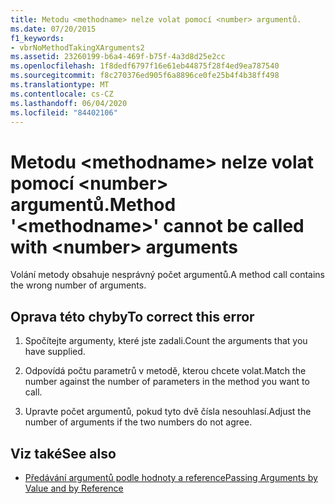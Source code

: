 ```yaml
---
title: Metodu <methodname> nelze volat pomocí <number> argumentů.
ms.date: 07/20/2015
f1_keywords:
- vbrNoMethodTakingXArguments2
ms.assetid: 23260199-b6a4-469f-b75f-4a3d8d25e2cc
ms.openlocfilehash: 1f8dedf6797f16e61eb44875f28f4ed9ea787540
ms.sourcegitcommit: f8c270376ed905f6a8896ce0fe25b4f4b38ff498
ms.translationtype: MT
ms.contentlocale: cs-CZ
ms.lasthandoff: 06/04/2020
ms.locfileid: "84402106"
---
```

# <a name="method-methodname-cannot-be-called-with-number-arguments"></a><span data-ttu-id="02ae5-102">Metodu \<methodname> nelze volat pomocí \<number> argumentů.</span><span class="sxs-lookup"><span data-stu-id="02ae5-102">Method '\<methodname>' cannot be called with \<number> arguments</span></span>
<span data-ttu-id="02ae5-103">Volání metody obsahuje nesprávný počet argumentů.</span><span class="sxs-lookup"><span data-stu-id="02ae5-103">A method call contains the wrong number of arguments.</span></span>  
  
## <a name="to-correct-this-error"></a><span data-ttu-id="02ae5-104">Oprava této chyby</span><span class="sxs-lookup"><span data-stu-id="02ae5-104">To correct this error</span></span>  
  
1. <span data-ttu-id="02ae5-105">Spočítejte argumenty, které jste zadali.</span><span class="sxs-lookup"><span data-stu-id="02ae5-105">Count the arguments that you have supplied.</span></span>  
  
2. <span data-ttu-id="02ae5-106">Odpovídá počtu parametrů v metodě, kterou chcete volat.</span><span class="sxs-lookup"><span data-stu-id="02ae5-106">Match the number against the number of parameters in the method you want to call.</span></span>  
  
3. <span data-ttu-id="02ae5-107">Upravte počet argumentů, pokud tyto dvě čísla nesouhlasí.</span><span class="sxs-lookup"><span data-stu-id="02ae5-107">Adjust the number of arguments if the two numbers do not agree.</span></span>  
  
## <a name="see-also"></a><span data-ttu-id="02ae5-108">Viz také</span><span class="sxs-lookup"><span data-stu-id="02ae5-108">See also</span></span>

- [<span data-ttu-id="02ae5-109">Předávání argumentů podle hodnoty a reference</span><span class="sxs-lookup"><span data-stu-id="02ae5-109">Passing Arguments by Value and by Reference</span></span>](../programming-guide/language-features/procedures/passing-arguments-by-value-and-by-reference.md)

